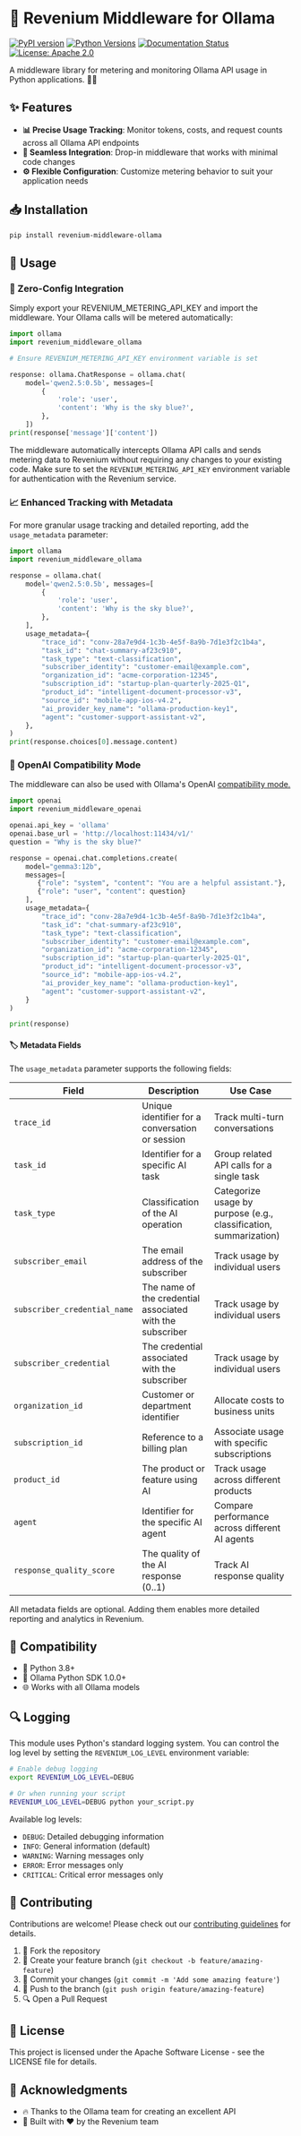# 🤖 Revenium Middleware for Ollama

[![PyPI version](https://img.shields.io/pypi/v/revenium-middleware-ollama.svg)](https://pypi.org/project/revenium-middleware-ollama/)
[![Python Versions](https://img.shields.io/pypi/pyversions/revenium-middleware-ollama.svg)](https://pypi.org/project/revenium-middleware-ollama/)
[![Documentation Status](https://readthedocs.org/projects/revenium-middleware-ollama/badge/?version=latest)](https://revenium-middleware-ollama.readthedocs.io/en/latest/?badge=latest)
[![License: Apache 2.0](https://img.shields.io/badge/License-Apache%202.0-blue.svg)](https://www.apache.org/licenses/LICENSE-2.0)

[//]: # ([![Build Status]&#40;https://github.com/revenium/revenium-middleware-ollama/actions/workflows/ci.yml/badge.svg&#41;]&#40;https://github.com/revenium/revenium-middleware-ollama/actions&#41;)

A middleware library for metering and monitoring Ollama API usage in Python applications. 🐍✨

## ✨ Features

- **📊 Precise Usage Tracking**: Monitor tokens, costs, and request counts across all Ollama API endpoints
- **🔌 Seamless Integration**: Drop-in middleware that works with minimal code changes
- **⚙️ Flexible Configuration**: Customize metering behavior to suit your application needs

## 📥 Installation

```bash
pip install revenium-middleware-ollama
```

## 🔧 Usage

### 🔄 Zero-Config Integration

Simply export your REVENIUM_METERING_API_KEY and import the middleware.
Your Ollama calls will be metered automatically:

```python
import ollama
import revenium_middleware_ollama

# Ensure REVENIUM_METERING_API_KEY environment variable is set

response: ollama.ChatResponse = ollama.chat(
    model='qwen2.5:0.5b', messages=[
        {
            'role': 'user',
            'content': 'Why is the sky blue?',
        },
    ])
print(response['message']['content'])
```

The middleware automatically intercepts Ollama API calls and sends metering data to Revenium without requiring any
changes to your existing code. Make sure to set the `REVENIUM_METERING_API_KEY` environment variable for authentication
with the Revenium service.

### 📈 Enhanced Tracking with Metadata

For more granular usage tracking and detailed reporting, add the `usage_metadata` parameter:

```python
import ollama
import revenium_middleware_ollama

response = ollama.chat(
    model='qwen2.5:0.5b', messages=[
        {
            'role': 'user',
            'content': 'Why is the sky blue?',
        },
    ],
    usage_metadata={
        "trace_id": "conv-28a7e9d4-1c3b-4e5f-8a9b-7d1e3f2c1b4a",
        "task_id": "chat-summary-af23c910",
        "task_type": "text-classification",
        "subscriber_identity": "customer-email@example.com",
        "organization_id": "acme-corporation-12345",
        "subscription_id": "startup-plan-quarterly-2025-Q1",
        "product_id": "intelligent-document-processor-v3",
        "source_id": "mobile-app-ios-v4.2",
        "ai_provider_key_name": "ollama-production-key1",
        "agent": "customer-support-assistant-v2",
    },
)
print(response.choices[0].message.content)
```

### 🚀 OpenAI Compatibility Mode

The middleware can also be used with Ollama's OpenAI [compatibility mode.](https://ollama.com/blog/openai-compatibility) 



```python
import openai
import revenium_middleware_openai

openai.api_key = 'ollama'
openai.base_url = 'http://localhost:11434/v1/'
question = "Why is the sky blue?"

response = openai.chat.completions.create(
    model="gemma3:12b",
    messages=[
       {"role": "system", "content": "You are a helpful assistant."},
       {"role": "user", "content": question}
    ],
    usage_metadata={
        "trace_id": "conv-28a7e9d4-1c3b-4e5f-8a9b-7d1e3f2c1b4a",
        "task_id": "chat-summary-af23c910",
        "task_type": "text-classification",
        "subscriber_identity": "customer-email@example.com",
        "organization_id": "acme-corporation-12345",
        "subscription_id": "startup-plan-quarterly-2025-Q1",
        "product_id": "intelligent-document-processor-v3",
        "source_id": "mobile-app-ios-v4.2",
        "ai_provider_key_name": "ollama-production-key1",
        "agent": "customer-support-assistant-v2",
    }
)

print(response)
```

#### 🏷️ Metadata Fields

The `usage_metadata` parameter supports the following fields:

| Field                    | Description                                     | Use Case                                                          |
|--------------------------|-------------------------------------------------|-------------------------------------------------------------------|
| `trace_id`               | Unique identifier for a conversation or session | Track multi-turn conversations                                    |
| `task_id`                | Identifier for a specific AI task               | Group related API calls for a single task                         |
| `task_type`              | Classification of the AI operation              | Categorize usage by purpose (e.g., classification, summarization) |
| `subscriber_email`       | The email address of the subscriber             | Track usage by individual users                                   |
| `subscriber_credential_name` | The name of the credential associated with the subscriber | Track usage by individual users                     |
| `subscriber_credential`  | The credential associated with the subscriber   | Track usage by individual users                                   |
| `organization_id`        | Customer or department identifier               | Allocate costs to business units                                  |
| `subscription_id`        | Reference to a billing plan                     | Associate usage with specific subscriptions                       |
| `product_id`             | The product or feature using AI                 | Track usage across different products                             |
| `agent`                  | Identifier for the specific AI agent            | Compare performance across different AI agents                    |
| `response_quality_score` | The quality of the AI response (0..1)           | Track AI response quality                                         |

All metadata fields are optional. Adding them enables more detailed reporting and analytics in Revenium.

## 🔄 Compatibility

- 🐍 Python 3.8+
- 🤖 Ollama Python SDK 1.0.0+
- 🌐 Works with all Ollama models

## 🔍 Logging

This module uses Python's standard logging system. You can control the log level by setting the `REVENIUM_LOG_LEVEL` environment variable:

```bash
# Enable debug logging
export REVENIUM_LOG_LEVEL=DEBUG

# Or when running your script
REVENIUM_LOG_LEVEL=DEBUG python your_script.py
```

Available log levels:
- `DEBUG`: Detailed debugging information
- `INFO`: General information (default)
- `WARNING`: Warning messages only
- `ERROR`: Error messages only
- `CRITICAL`: Critical error messages only

## 👥 Contributing

Contributions are welcome! Please check out our [contributing guidelines](CONTRIBUTING.md) for details.

1. 🍴 Fork the repository
2. 🌿 Create your feature branch (`git checkout -b feature/amazing-feature`)
3. 💾 Commit your changes (`git commit -m 'Add some amazing feature'`)
4. 🚀 Push to the branch (`git push origin feature/amazing-feature`)
5. 🔍 Open a Pull Request

## 📄 License

This project is licensed under the Apache Software License - see the LICENSE file for details.

## 🙏 Acknowledgments

- 🔥 Thanks to the Ollama team for creating an excellent API
- 💖 Built with ❤️ by the Revenium team
